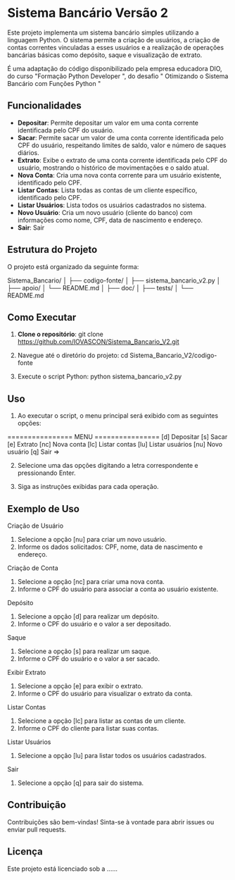 # Sistema Bancário Versão 2

Este projeto implementa um sistema bancário simples utilizando a linguagem Python. O sistema permite a criação de usuários, a criação de contas correntes vinculadas a esses usuários e a realização de operações bancárias básicas como depósito, saque e visualização de extrato.

É uma adaptação do código disponibilizado pela empresa educadora DIO, do curso "Formação Python Developer ", do desafio " Otimizando o Sistema Bancário com Funções Python "

## Funcionalidades

- **Depositar**: Permite depositar um valor em uma conta corrente identificada pelo CPF do usuário.
- **Sacar**: Permite sacar um valor de uma conta corrente identificada pelo CPF do usuário, respeitando limites de saldo, valor e número de saques diários.
- **Extrato**: Exibe o extrato de uma conta corrente identificada pelo CPF do usuário, mostrando o histórico de movimentações e o saldo atual.
- **Nova Conta**: Cria uma nova conta corrente para um usuário existente, identificado pelo CPF.
- **Listar Contas**: Lista todas as contas de um cliente específico, identificado pelo CPF.
- **Listar Usuários**: Lista todos os usuários cadastrados no sistema.
- **Novo Usuário**: Cria um novo usuário (cliente do banco) com informações como nome, CPF, data de nascimento e endereço.
- **Sair**: Sair

## Estrutura do Projeto

O projeto está organizado da seguinte forma:

Sistema_Bancario/
│
├── codigo-fonte/
│ ├── sistema_bancario_v2.py
│
├── apoio/
│ └── README.md
│
├── doc/
│
├── tests/
│
└── README.md


## Como Executar

1. **Clone o repositório**:
   git clone https://github.com/IOVASCON/Sistema_Bancario_V2.git

2. Navegue até o diretório do projeto:
cd Sistema_Bancario_V2/codigo-fonte

3. Execute o script Python:
python sistema_bancario_v2.py

## Uso

1. Ao executar o script, o menu principal será exibido com as seguintes opções:

================ MENU ================
[d]  Depositar
[s]  Sacar
[e]  Extrato
[nc] Nova conta
[lc] Listar contas
[lu] Listar usuários
[nu] Novo usuário
[q]  Sair
=> 

2. Selecione uma das opções digitando a letra correspondente e pressionando Enter.

3. Siga as instruções exibidas para cada operação.

## Exemplo de Uso

Criação de Usuário

1. Selecione a opção [nu] para criar um novo usuário.
2. Informe os dados solicitados: CPF, nome, data de nascimento e endereço.

Criação de Conta

1. Selecione a opção [nc] para criar uma nova conta.
2. Informe o CPF do usuário para associar a conta ao usuário existente.

Depósito

1. Selecione a opção [d] para realizar um depósito.
2. Informe o CPF do usuário e o valor a ser depositado.

Saque

1. Selecione a opção [s] para realizar um saque.
2. Informe o CPF do usuário e o valor a ser sacado.

Exibir Extrato

1. Selecione a opção [e] para exibir o extrato.
2. Informe o CPF do usuário para visualizar o extrato da conta.

Listar Contas

1. Selecione a opção [lc] para listar as contas de um cliente.
2. Informe o CPF do cliente para listar suas contas.

Listar Usuários

1. Selecione a opção [lu] para listar todos os usuários cadastrados.

Sair

1. Selecione a opção [q] para sair do sistema.

## Contribuição

Contribuições são bem-vindas! Sinta-se à vontade para abrir issues ou enviar pull requests.

## Licença

Este projeto está licenciado sob a ......